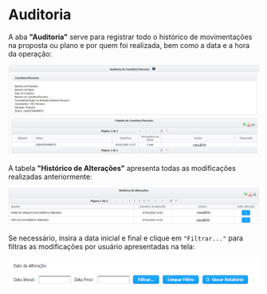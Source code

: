 # Auditoria

A aba **"Auditoria"** serve para registrar todo o histórico de movimentações na proposta ou plano e por quem foi realizada, bem como a data e a hora da operação:

![](<../../../.gitbook/assets/image (167).png>)

A tabela **"Histórico de Alterações"** apresenta todas as modificações realizadas anteriormente:

![](<../../../.gitbook/assets/image (11).png>)

Se necessário, insira a data inicial e final e clique em `"Filtrar..."` para filtras as modificações por usuário apresentadas na tela:

![](<../../../.gitbook/assets/image (5) (1).png>)
